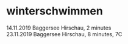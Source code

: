 # winterschwimmen
14.11.2019 Baggersee Hirschau, 2 minutes<br>
23.11.2019 Baggersee Hirschau, 8 minutes, 7C
